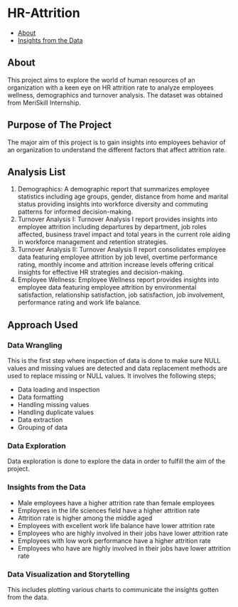# HR-Attrition

- [About](#about)
- [Insights from the Data](#insights-from-the-data)

## About
This project aims to explore the world of human resources of an organization with a keen eye on HR attrition rate to analyze employees wellness, demographics and turnover analysis. The dataset was obtained from MeriSkill Internship.

## Purpose of The Project
The major aim of this project is to gain insights into employees behavior of an organization to understand the different factors that affect attrition rate.

## Analysis List
1. Demographics: 
A demographic report that summarizes employee statistics including age groups, gender, distance from home and marital status providing insights into workforce diversity and commuting patterns for informed decision-making.
2. Turnover Analysis I:
Turnover Analysis I report provides insights into employee attrition including departures by department, job roles affected, business travel impact and total years in the current role aiding in workforce management and retention strategies.
3. Turnover Analysis II:
Turnover Analysis II report consolidates employee data featuring employee attrition by job level, overtime performance rating, monthly income and attrition increase levels offering critical insights for effective HR strategies and decision-making.
4. Employee Wellness:
Employee Wellness report provides insights into employee data featuring employee attrition by environmental satisfaction, relationship satisfaction, job satisfaction, job involvement, performance rating and work life balance.

## Approach Used
### Data Wrangling
This is the first step where inspection of data is done to make sure NULL values and missing values are detected and data replacement methods are used to replace missing or NULL values. It involves the following steps;
- Data loading and inspection
- Data formatting
- Handling missing values
- Handling duplicate values
- Data extraction
- Grouping of data 

### Data Exploration
Data exploration is done to explore the data in order to fulfill the aim of the project.

### Insights from the Data
- Male employees have a higher attrition rate than female employees
- Employees in the life sciences field have a higher attrition rate
- Attrition rate is higher among the middle aged
- Employees with excellent work life balance have lower attrition rate
- Employees who are highly involved in their jobs have lower attrition rate
- Employees with low work performance have a higher attrition rate
- Employees who have are highly involved in their jobs have lower attrition rate

### Data Visualization and Storytelling
This includes plotting various charts to communicate the insights gotten from the data.

